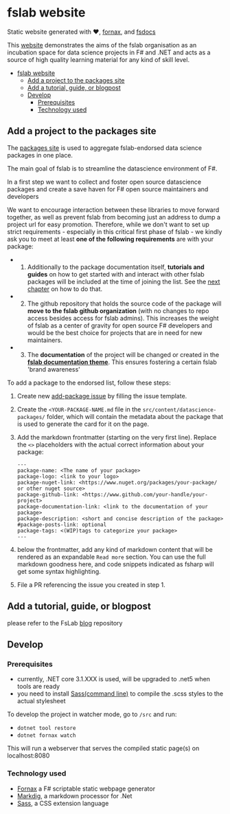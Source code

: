 # fslab website

Static website generated with :heart:, [fornax](https://github.com/ionide/Fornax), and [fsdocs](https://github.com/fsprojects/FSharp.Formatting)

This [website](https://fslab.org/) demonstrates the aims of the fslab organisation as an incubation space for data science projects in F# and .NET and acts as a source of high quality learning material for any kind of skill level.

<!-- TOC -->

- [fslab website](#fslab-website)
  - [Add a project to the packages site](#add-a-project-to-the-packages-site)
  - [Add a tutorial, guide, or blogpost](#add-a-tutorial-guide-or-blogpost)
  - [Develop](#develop)
    - [Prerequisites](#prerequisites)
    - [Technology used](#technology-used)

<!-- /TOC -->

## Add a project to the packages site

The [packages site](https://fslab.org/packages.html) is used to aggregate fslab-endorsed data science packages in one place. 

The main goal of fslab is to streamline the datascience environment of F#. 

In a first step we want to collect and foster open source datascience packages and create a save haven for F# open source maintainers and developers

We want to encourage interaction between these libraries to move forward together, 
as well as prevent fslab from becoming just an address to dump a project url for easy promotion. Therefore, while we don't want to set up strict requirements - especially in this critical first phase of fslab - 
we kindly ask you to meet at least **one of the following requirements** are with your package:

- 1. Additionally to the package documentation itself, **tutorials and guides** on how to get started with and interact with other fslab packages will be included at the time of joining the list. See the [next chapter](#add-a-tutorial-guide-or-blogpost) on how to do that.

- 2. The github repository that holds the source code of the package will **move to the fslab github organization** (with no changes to repo access besides access for fslab admins). This increases the weight of fslab as a center of gravity for open source F# developers and would be the best choice for projects that are in need for new maintainers.

- 3. The **documentation** of the project will be changed or created in the [**fslab documentation theme**](). This ensures fostering a certain fslab 'brand awareness'

To add a package to the endorsed list, follow these steps:

1. Create new [add-package issue](https://github.com/fslaborg/fslaborg.github.io/issues/new/choose) by filling the issue template. 

2. Create the `<YOUR-PACKAGE-NAME.md` file in the `src/content/datascience-packages/` folder, which will contain the metadata about the package that is used to generate the card for it on the page.

3. Add the markdown frontmatter (starting on the very first line). Replace the `<>` placeholders with the actual correct information about your package:

    ```
    ---
    package-name: <The name of your package>
    package-logo: <link to your logo>
    package-nuget-link: <https://www.nuget.org/packages/your-package/ or other nuget source>
    package-github-link: <https://www.github.com/your-handle/your-project>
    package-documentation-link: <link to the documentation of your package>
    package-description: <short and concise description of the package>
    #package-posts-link: optional
    package-tags: <(WIP)tags to categorize your package>
    ---
    ```

4. below the frontmatter, add any kind of markdown content that will be rendered as an expandable `Read more` section. You can use the full markdown goodness here, and code snippets indicated as fsharp will get some syntax highlighting.

5. File a PR referencing the issue you created in step 1.

## Add a tutorial, guide, or blogpost

please refer to the FsLab [blog](https://github.com/fslaborg/blog?tab=readme-ov-file#add-content) repository

## Develop

### Prerequisites

- currently, .NET core 3.1.XXX is used, will be upgraded to .net5 when tools are ready
- you need to install [Sass(command line)](https://sass-lang.com/install) to compile the .scss styles to the actual stylesheet

To develop the project in watcher mode, go to `/src` and run:

- `dotnet tool restore`
- `dotnet fornax watch`

This will run a webserver that serves the compiled static page(s) on localhost:8080

### Technology used

- [Fornax](https://github.com/ionide/Fornax) a F# scriptable static webpage generator
- [Markdig](https://github.com/lunet-io/markdig), a markdown processor for .Net
- [Sass](https://sass-lang.com), a CSS extension language
